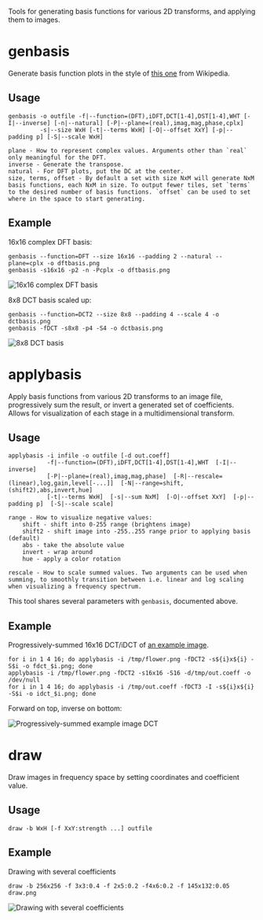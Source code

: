 Tools for generating basis functions for various 2D transforms, and applying them to images.

# genbasis
Generate basis function plots in the style of [this one](https://upload.wikimedia.org/wikipedia/commons/archive/2/24/20121105172942%21DCT-8x8.png) from Wikipedia.

## Usage
    genbasis -o outfile -f|--function=(DFT),iDFT,DCT[1-4],DST[1-4],WHT [-I|--inverse] [-n|--natural] [-P|--plane=(real),imag,mag,phase,cplx]
             -s|--size WxH [-t|--terms WxH] [-O|--offset XxY] [-p|--padding p] [-S|--scale WxH]

	plane - How to represent complex values. Arguments other than `real` only meaningful for the DFT.
	inverse - Generate the transpose.
	natural - For DFT plots, put the DC at the center.
	size, terms, offset - By default a set with size NxM will generate NxM basis functions, each NxM in size. To output fewer tiles, set `terms` to the desired number of basis functions. `offset` can be used to set where in the space to start generating.

## Example
16x16 complex DFT basis:

	genbasis --function=DFT --size 16x16 --padding 2 --natural --plane=cplx -o dftbasis.png
	genbasis -s16x16 -p2 -n -Pcplx -o dftbasis.png

![16x16 complex DFT basis](http://0x09.net/i/g/dftbasis.png "16x16 complex DFT basis")

8x8 DCT basis scaled up:

	genbasis --function=DCT2 --size 8x8 --padding 4 --scale 4 -o dctbasis.png
	genbasis -fDCT -s8x8 -p4 -S4 -o dctbasis.png

![8x8 DCT basis](http://0x09.net/i/g/dctbasis.png "8x8 DCT basis")

# applybasis
Apply basis functions from various 2D transforms to an image file, progressively sum the result, or invert a generated set of coefficients. Allows for visualization of each stage in a multidimensional transform.

## Usage

    applybasis -i infile -o outfile [-d out.coeff]
               -f|--function=(DFT),iDFT,DCT[1-4],DST[1-4],WHT  [-I|--inverse]
               [-P|--plane=(real),imag,mag,phase]  [-R|--rescale=(linear),log,gain,level[-...]]  [-N|--range=shift,(shift2),abs,invert,hue]
               [-t|--terms WxH]  [-s|--sum NxM]  [-O|--offset XxY]  [-p|--padding p]  [-S|--scale scale]

	range - How to visualize negative values:
		shift - shift into 0-255 range (brightens image)
		shift2 - shift image into -255..255 range prior to applying basis (default)
		abs - take the absolute value
		invert - wrap around
		hue - apply a color rotation

	rescale - How to scale summed values. Two arguments can be used when summing, to smoothly transition between i.e. linear and log scaling when visualizing a frequency spectrum.

This tool shares several parameters with `genbasis`, documented above.

## Example

Progressively-summed 16x16 DCT/iDCT of [an example image](http://0x09.net/i/g/flower.png).
	
	for i in 1 4 16; do applybasis -i /tmp/flower.png -fDCT2 -s${i}x${i} -S$i -o fdct_$i.png; done
	applybasis -i /tmp/flower.png -fDCT2 -s16x16 -S16 -d/tmp/out.coeff -o /dev/null
	for i in 1 4 16; do applybasis -i /tmp/out.coeff -fDCT3 -I -s${i}x${i} -S$i -o idct_$i.png; done

Forward on top, inverse on bottom:

![Progressively-summed example image DCT](http://0x09.net/i/g/flower_sums.png "Progressively-summed example image DCT")

# draw
Draw images in frequency space by setting coordinates and coefficient value.

## Usage
	draw -b WxH [-f XxY:strength ...] outfile

## Example
Drawing with several coefficients

	draw -b 256x256 -f 3x3:0.4 -f 2x5:0.2 -f4x6:0.2 -f 145x132:0.05 draw.png

![Drawing with several coefficients](http://0x09.net/i/g/draw.png "Drawing with several coefficients")
